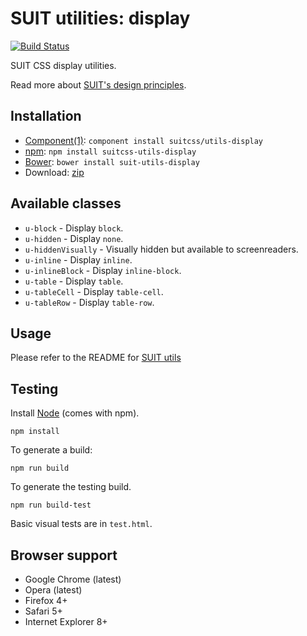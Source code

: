 # SUIT utilities: display

[![Build Status](https://secure.travis-ci.org/suitcss/utils-display.png?branch=master)](http://travis-ci.org/suitcss/utils-display)

SUIT CSS display utilities.

Read more about [SUIT's design principles](https://github.com/suitcss/suit/).

## Installation

* [Component(1)](http://component.io/): `component install suitcss/utils-display`
* [npm](http://npmjs.org/): `npm install suitcss-utils-display`
* [Bower](http://bower.io/): `bower install suit-utils-display`
* Download: [zip](https://github.com/suitcss/utils-display/zipball/master)

## Available classes

* `u-block` - Display `block`.
* `u-hidden` - Display `none`.
* `u-hiddenVisually` - Visually hidden but available to screenreaders.
* `u-inline` - Display `inline`.
* `u-inlineBlock` - Display `inline-block`.
* `u-table` - Display `table`.
* `u-tableCell` - Display `table-cell`.
* `u-tableRow` - Display `table-row`.

## Usage

Please refer to the README for [SUIT utils](https://github.com/suitcss/utils/)

## Testing

Install [Node](http://nodejs.org) (comes with npm).

```
npm install
```

To generate a build:

```
npm run build
```

To generate the testing build.

```
npm run build-test
```

Basic visual tests are in `test.html`.

## Browser support

* Google Chrome (latest)
* Opera (latest)
* Firefox 4+
* Safari 5+
* Internet Explorer 8+
